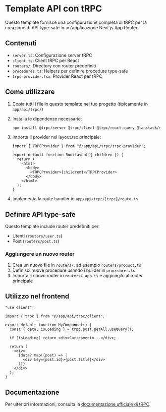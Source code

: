 # Template API con tRPC

Questo template fornisce una configurazione completa di tRPC per la creazione di API type-safe in un'applicazione Next.js App Router.

## Contenuti

- `server.ts`: Configurazione server tRPC
- `client.ts`: Client tRPC per React
- `routers/`: Directory con router predefiniti
- `procedures.ts`: Helpers per definire procedure type-safe
- `trpc-provider.tsx`: Provider React per tRPC

## Come utilizzare

1. Copia tutti i file in questo template nel tuo progetto (tipicamente in `app/api/trpc/`)
2. Installa le dipendenze necessarie:
   ```bash
   npm install @trpc/server @trpc/client @trpc/react-query @tanstack/react-query zod
   ```
3. Importa il provider nel layout.tsx principale:

   ```tsx
   import { TRPCProvider } from "@/app/api/trpc/trpc-provider";

   export default function RootLayout({ children }) {
     return (
       <html>
         <body>
           <TRPCProvider>{children}</TRPCProvider>
         </body>
       </html>
     );
   }
   ```

4. Implementa la route handler in `app/api/trpc/[trpc]/route.ts`

## Definire API type-safe

Questo template include router predefiniti per:

- Utenti (`routers/user.ts`)
- Post (`routers/post.ts`)

### Aggiungere un nuovo router

1. Crea un nuovo file in `routers/`, ad esempio `routers/product.ts`
2. Definisci nuove procedure usando i builder in `procedures.ts`
3. Importa il nuovo router in `routers/_app.ts` e aggiungilo al router principale

## Utilizzo nel frontend

```tsx
"use client";

import { trpc } from "@/app/api/trpc/client";

export default function MyComponent() {
  const { data, isLoading } = trpc.post.getAll.useQuery();

  if (isLoading) return <div>Caricamento...</div>;

  return (
    <div>
      {data?.map((post) => (
        <div key={post.id}>{post.title}</div>
      ))}
    </div>
  );
}
```

## Documentazione

Per ulteriori informazioni, consulta la [documentazione ufficiale di tRPC](https://trpc.io/docs).
